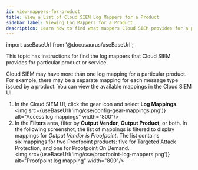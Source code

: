```yaml
---
id: view-mappers-for-product
title: View a List of Cloud SIEM Log Mappers for a Product
sidebar_label: Viewing Log Mappers for a Product
description: Learn how to find what mappers Cloud SIEM provides for a product or service.
---
```


import useBaseUrl from '@docusaurus/useBaseUrl';

This topic has instructions for find the log mappers that Cloud SIEM provides for particular product or service.

Cloud SIEM may have more than one log mapping for a particular product. For example, there may be a separate mapping for each message type issued by a product. You can view the available mappings in the Cloud SIEM UI.

1. In the Cloud SIEM UI, click the gear icon and select **Log Mappings**.<br/><img src={useBaseUrl('img/cse/config-gear-mappings.png')} alt="Access log mappings" width="800"/>
1. In the **Filters** area, filter by **Output Vendor**, **Output Product**, or both. In the following screenshot, the list of mappings is filtered to display mappings for *Output Vendor is Proofpoint*. The list contains six mappings for two Proofpoint products: five for Targeted Attack Protection, and one for Proofpoint On Demand.<br/><img src={useBaseUrl('img/cse/proofpoint-log-mappers.png')} alt="Proofpoint log mapping" width="800"/>
